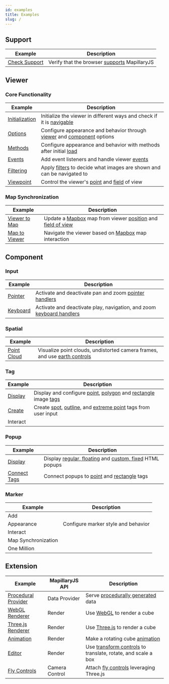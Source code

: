 ```yaml
---
id: examples
title: Examples
slug: /
---
```


## Support

| Example | Description |
| --- | --- |
| [Check Support](/examples/support) | Verify that the browser [supports](/api/modules/viewer#functions) MapillaryJS |

## Viewer

### Core Functionality

| Example | Description |
| --- | --- |
| [Initialization](/examples/viewer-initialization) | Initialize the viewer in different ways and check if it is [navigable](/api/classes/viewer.viewer-1#isnavigable) |
| [Options](/examples/viewer-options) | Configure appearance and behavior through [viewer](/api/interfaces/viewer.vieweroptions) and [component](/api/interfaces/viewer.componentoptions) options |
| [Methods](/examples/viewer-methods) | Configure appearance and behavior with methods after initial [load](/api/classes/viewer.viewer-1#on) |
| [Events](/examples/viewer-events) | Add event listeners and handle viewer [events](/api/modules/viewer#viewereventtype) |
| [Filtering](/examples/viewer-filters) | Apply [filters](/api/classes/viewer.viewer-1#setfilter) to decide what images are shown and can be navigated to |
| [Viewpoint](/examples/viewer-coordinates) | Control the viewer's [point](/api/classes/viewer.viewer-1#setcenter) and [field](/api/classes/viewer.viewer-1#setzoom) of view |

### Map Synchronization

| Example | Description |
| --- | --- |
| [Viewer to Map](/examples/viewer-to-map) | Update a [Mapbox](https://docs.mapbox.com/mapbox-gl-js/api/) map from viewer [position](/api/classes/viewer.viewer-1#getposition) and [field of view](/api/classes/viewer.viewer-1#getfieldofview) |
| [Map to Viewer](/examples/viewer-from-map) | Navigate the viewer based on [Mapbox](https://docs.mapbox.com/mapbox-gl-js/api/) map interaction |

## Component

### Input

| Example | Description |
| --- | --- |
| [Pointer](/examples/component-pointer) | Activate and deactivate pan and zoom [pointer handlers](/api/classes/component.pointercomponent#accessors) |
| [Keyboard](/examples/component-keyboard) | Activate and deactivate play, navigation, and zoom [keyboard handlers](/api/classes/component.keyboardcomponent#accessors) |

### Spatial

| Example | Description |
| --- | --- |
| [Point Cloud](/examples/component-spatial) | Visualize point clouds, undistorted camera frames, and use [earth controls](/api/enums/viewer.cameracontrols) |

### Tag

| Example | Description |
| --- | --- |
| [Display](/examples/component-tag) | Display and configure [point](/api/classes/component.pointgeometry), [polygon](https://mapillary.github.io/mapillary-js/api/classes/component.polygongeometry) and [rectangle](/api/classes/component.rectgeometry) image [tags](/api/classes/component.tag) |
| [Create](/examples/component-tag-create) | Create [spot](/api/classes/component.spottag), [outline](/api/classes/component.outlinetag), and [extreme point](/api/classes/component.extremepointtag) tags from user input |
| Interact |  |

### Popup

| Example | Description |
| --- | --- |
| [Display](/examples/component-popup) | Display [regular, floating](/api/classes/component.popup) and [custom, fixed](/api/interfaces/component.popupoptions) HTML popups |
| [Connect Tags](/examples/component-popup-tag) | Connect popups to [point](/api/classes/component.popup#setbasicpoint) and [rectangle](/api/classes/component.popup#setbasicrect) tags |

### Marker

| Example             | Description                         |
| ------------------- | ----------------------------------- |
| Add                 |                                     |
| Appearance          | Configure marker style and behavior |
| Interact            |                                     |
| Map Synchronization |                                     |
| One Million         |                                     |

## Extension

| Example | MapillaryJS API | Description |
| --- | --- | --- |
| [Procedural Provider](/examples/procedural-data-provider) | Data Provider | Serve [procedurally generated](https://en.wikipedia.org/wiki/Procedural_generation) data |
| [WebGL Renderer](/examples/webgl-renderer) | Render | Use [WebGL](https://developer.mozilla.org/en-US/docs/Web/API/WebGL_API) to render a cube |
| [Three.js Renderer](/examples/three-renderer) | Render | Use [Three.js](https://threejs.org/) to render a cube |
| [Animation](/examples/animation) | Render | Make a rotating cube [animation](https://developer.mozilla.org/en-US/docs/Web/API/WebGL_API/Tutorial/Animating_objects_with_WebGL) |
| [Editor](/examples/extend-editor) | Render | Use [transform controls](https://github.com/mrdoob/three.js/blob/r125/examples/jsm/controls/TransformControls.js) to translate, rotate, and scale a box |
| [Fly Controls](/examples/fly-controls) | Camera Control | Attach [fly controls](https://github.com/mrdoob/three.js/blob/r127/examples/jsm/controls/FlyControls.js) leveraging Three.js |
